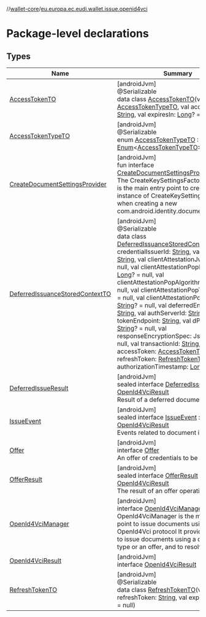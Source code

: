 //[wallet-core](../../index.md)/[eu.europa.ec.eudi.wallet.issue.openid4vci](index.md)

# Package-level declarations

## Types

| Name                                                                              | Summary                                                                                                                                                                                                                                                                                                                                                                                                                                                                                                                                                                                                                                                                                                                                                                                                                                                                                                                                                                                                                                                                                                                                                                                                                                                                                                                                                                                                                                                                                                                                                                                                                                                                                                                                                                                               |
|-----------------------------------------------------------------------------------|-------------------------------------------------------------------------------------------------------------------------------------------------------------------------------------------------------------------------------------------------------------------------------------------------------------------------------------------------------------------------------------------------------------------------------------------------------------------------------------------------------------------------------------------------------------------------------------------------------------------------------------------------------------------------------------------------------------------------------------------------------------------------------------------------------------------------------------------------------------------------------------------------------------------------------------------------------------------------------------------------------------------------------------------------------------------------------------------------------------------------------------------------------------------------------------------------------------------------------------------------------------------------------------------------------------------------------------------------------------------------------------------------------------------------------------------------------------------------------------------------------------------------------------------------------------------------------------------------------------------------------------------------------------------------------------------------------------------------------------------------------------------------------------------------------|
| [AccessTokenTO](-access-token-t-o/index.md)                                       | [androidJvm]<br>@Serializable<br>data class [AccessTokenTO](-access-token-t-o/index.md)(val type: [AccessTokenTypeTO](-access-token-type-t-o/index.md), val accessToken: [String](https://kotlinlang.org/api/latest/jvm/stdlib/kotlin/-string/index.html), val expiresIn: [Long](https://kotlinlang.org/api/latest/jvm/stdlib/kotlin/-long/index.html)? = null)                                                                                                                                                                                                                                                                                                                                                                                                                                                                                                                                                                                                                                                                                                                                                                                                                                                                                                                                                                                                                                                                                                                                                                                                                                                                                                                                                                                                                                       |
| [AccessTokenTypeTO](-access-token-type-t-o/index.md)                              | [androidJvm]<br>@Serializable<br>enum [AccessTokenTypeTO](-access-token-type-t-o/index.md) : [Enum](https://kotlinlang.org/api/latest/jvm/stdlib/kotlin/-enum/index.html)&lt;[AccessTokenTypeTO](-access-token-type-t-o/index.md)&gt;                                                                                                                                                                                                                                                                                                                                                                                                                                                                                                                                                                                                                                                                                                                                                                                                                                                                                                                                                                                                                                                                                                                                                                                                                                                                                                                                                                                                                                                                                                                                                                 |
| [CreateDocumentSettingsProvider](-create-document-settings-provider/index.md)     | [androidJvm]<br>fun interface [CreateDocumentSettingsProvider](-create-document-settings-provider/index.md)<br>The CreateKeySettingsFactory interface is the main entry point to create a new instance of CreateKeySettings required when creating a new com.android.identity.document.Document                                                                                                                                                                                                                                                                                                                                                                                                                                                                                                                                                                                                                                                                                                                                                                                                                                                                                                                                                                                                                                                                                                                                                                                                                                                                                                                                                                                                                                                                                                       |
| [DeferredIssuanceStoredContextTO](-deferred-issuance-stored-context-t-o/index.md) | [androidJvm]<br>@Serializable<br>data class [DeferredIssuanceStoredContextTO](-deferred-issuance-stored-context-t-o/index.md)(val credentialIssuerId: [String](https://kotlinlang.org/api/latest/jvm/stdlib/kotlin/-string/index.html), val clientId: [String](https://kotlinlang.org/api/latest/jvm/stdlib/kotlin/-string/index.html), val clientAttestationJwt: [String](https://kotlinlang.org/api/latest/jvm/stdlib/kotlin/-string/index.html)? = null, val clientAttestationPopDuration: [Long](https://kotlinlang.org/api/latest/jvm/stdlib/kotlin/-long/index.html)? = null, val clientAttestationPopAlgorithm: [String](https://kotlinlang.org/api/latest/jvm/stdlib/kotlin/-string/index.html)? = null, val clientAttestationPopType: [String](https://kotlinlang.org/api/latest/jvm/stdlib/kotlin/-string/index.html)? = null, val clientAttestationPopKeyId: [String](https://kotlinlang.org/api/latest/jvm/stdlib/kotlin/-string/index.html)? = null, val deferredEndpoint: [String](https://kotlinlang.org/api/latest/jvm/stdlib/kotlin/-string/index.html), val authServerId: [String](https://kotlinlang.org/api/latest/jvm/stdlib/kotlin/-string/index.html), val tokenEndpoint: [String](https://kotlinlang.org/api/latest/jvm/stdlib/kotlin/-string/index.html), val dPoPSignerKid: [String](https://kotlinlang.org/api/latest/jvm/stdlib/kotlin/-string/index.html)? = null, val responseEncryptionSpec: JsonObject? = null, val transactionId: [String](https://kotlinlang.org/api/latest/jvm/stdlib/kotlin/-string/index.html), val accessToken: [AccessTokenTO](-access-token-t-o/index.md), val refreshToken: [RefreshTokenTO](-refresh-token-t-o/index.md)? = null, val authorizationTimestamp: [Long](https://kotlinlang.org/api/latest/jvm/stdlib/kotlin/-long/index.html)) |
| [DeferredIssueResult](-deferred-issue-result/index.md)                            | [androidJvm]<br>sealed interface [DeferredIssueResult](-deferred-issue-result/index.md) : [OpenId4VciResult](-open-id4-vci-result/index.md)<br>Result of a deferred document issuance.                                                                                                                                                                                                                                                                                                                                                                                                                                                                                                                                                                                                                                                                                                                                                                                                                                                                                                                                                                                                                                                                                                                                                                                                                                                                                                                                                                                                                                                                                                                                                                                                                |
| [IssueEvent](-issue-event/index.md)                                               | [androidJvm]<br>sealed interface [IssueEvent](-issue-event/index.md) : [OpenId4VciResult](-open-id4-vci-result/index.md)<br>Events related to document issuance.                                                                                                                                                                                                                                                                                                                                                                                                                                                                                                                                                                                                                                                                                                                                                                                                                                                                                                                                                                                                                                                                                                                                                                                                                                                                                                                                                                                                                                                                                                                                                                                                                                      |
| [Offer](-offer/index.md)                                                          | [androidJvm]<br>interface [Offer](-offer/index.md)<br>An offer of credentials to be issued.                                                                                                                                                                                                                                                                                                                                                                                                                                                                                                                                                                                                                                                                                                                                                                                                                                                                                                                                                                                                                                                                                                                                                                                                                                                                                                                                                                                                                                                                                                                                                                                                                                                                                                           |
| [OfferResult](-offer-result/index.md)                                             | [androidJvm]<br>sealed interface [OfferResult](-offer-result/index.md) : [OpenId4VciResult](-open-id4-vci-result/index.md)<br>The result of an offer operation.                                                                                                                                                                                                                                                                                                                                                                                                                                                                                                                                                                                                                                                                                                                                                                                                                                                                                                                                                                                                                                                                                                                                                                                                                                                                                                                                                                                                                                                                                                                                                                                                                                       |
| [OpenId4VciManager](-open-id4-vci-manager/index.md)                               | [androidJvm]<br>interface [OpenId4VciManager](-open-id4-vci-manager/index.md)<br>OpenId4VciManager is the main entry point to issue documents using the OpenId4Vci protocol It provides methods to issue documents using a document type or an offer, and to resolve an offer                                                                                                                                                                                                                                                                                                                                                                                                                                                                                                                                                                                                                                                                                                                                                                                                                                                                                                                                                                                                                                                                                                                                                                                                                                                                                                                                                                                                                                                                                                                         |
| [OpenId4VciResult](-open-id4-vci-result/index.md)                                 | [androidJvm]<br>interface [OpenId4VciResult](-open-id4-vci-result/index.md)                                                                                                                                                                                                                                                                                                                                                                                                                                                                                                                                                                                                                                                                                                                                                                                                                                                                                                                                                                                                                                                                                                                                                                                                                                                                                                                                                                                                                                                                                                                                                                                                                                                                                                                           |
| [RefreshTokenTO](-refresh-token-t-o/index.md)                                     | [androidJvm]<br>@Serializable<br>data class [RefreshTokenTO](-refresh-token-t-o/index.md)(val refreshToken: [String](https://kotlinlang.org/api/latest/jvm/stdlib/kotlin/-string/index.html), val expiresIn: [Long](https://kotlinlang.org/api/latest/jvm/stdlib/kotlin/-long/index.html)? = null)                                                                                                                                                                                                                                                                                                                                                                                                                                                                                                                                                                                                                                                                                                                                                                                                                                                                                                                                                                                                                                                                                                                                                                                                                                                                                                                                                                                                                                                                                                    |
